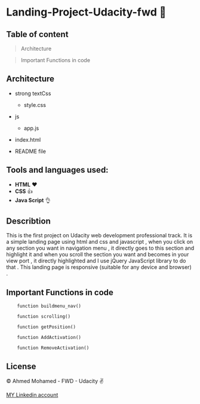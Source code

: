 # Landing-Project-Udacity-fwd  :tada:

## Table of content

> Architecture

> Important Functions in code

  

## Architecture

* strong textCss

	* style.css

* js

	* app.js
	
* index.html

* README file

  
##  Tools and languages used:
* **HTML**    :heart:
* **CSS** :+1:
* **Java Script**  :ok_hand:
## Describtion
This is the first project on Udacity web development professional track. It is a simple landing page using html and css and javascript , when you click on any section you want in navigation menu , it directly goes to this section and highlight it and when you scroll the section you want and becomes in your view port , it directly highlighted and I use jQuery JavaScript library to do that . This landing page is responsive (suitable for any device and browser) .
##  Important Functions in code
```
 	function buildmenu_nav()
 	  
	function scrolling()
	 
	function getPosition()
	  
	function AddActivation()
	 
	function RemoveActivation() 
```


## License
© Ahmed Mohamed - FWD - Udacity   :v:

[MY Linkedin account](https://www.linkedin.com/in/ahmed--mohamed/)
